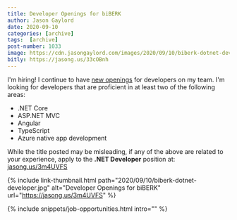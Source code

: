 ```yaml
---
title: Developer Openings for biBERK
author: Jason Gaylord
date: 2020-09-10
categories: [archive]
tags:  [archive]
post-number: 1033
image: https://cdn.jasongaylord.com/images/2020/09/10/biberk-dotnet-developer.jpg
bitly: https://jasong.us/33cOBnh
---
```


I'm hiring! I continue to have [new openings](https://jasong.us/3m4UVFS) for developers on my team. I'm looking for developers that are proficient in at least two of the following areas:

* .NET Core
* ASP.NET MVC
* Angular
* TypeScript
* Azure native app development

While the title posted may be misleading, if any of the above are related to your experience, apply to the **.NET Developer** position at: [jasong.us/3m4UVFS](https://jasong.us/3m4UVFS)

{% include link-thumbnail.html path="2020/09/10/biberk-dotnet-developer.jpg" alt="Developer Openings for biBERK" url="https://jasong.us/3m4UVFS" %}

{% include snippets/job-opportunities.html intro="" %}